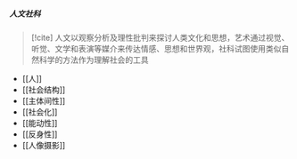 ##### 人文社科
>[!cite] 人文以观察分析及理性批判来探讨人类文化和思想，艺术通过视觉、听觉、文学和表演等媒介来传达情感、思想和世界观，社科试图使用类似自然科学的方法作为理解社会的工具
- [[人]]
- [[社会结构]]
- [[主体间性]]
- [[社会化]]
- [[能动性]]
- [[反身性]]
- [[人像摄影]]
